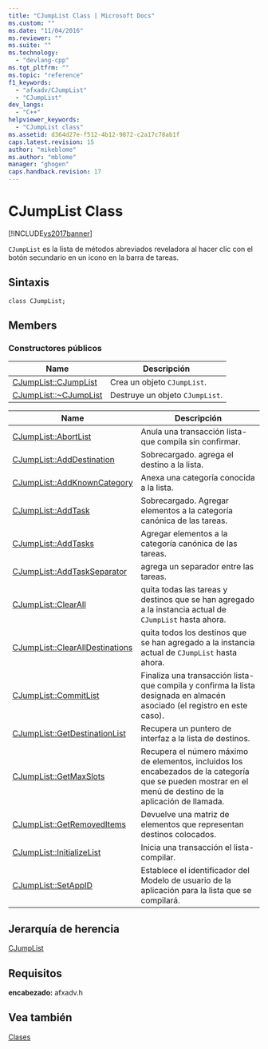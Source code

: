 ```yaml
---
title: "CJumpList Class | Microsoft Docs"
ms.custom: ""
ms.date: "11/04/2016"
ms.reviewer: ""
ms.suite: ""
ms.technology: 
  - "devlang-cpp"
ms.tgt_pltfrm: ""
ms.topic: "reference"
f1_keywords: 
  - "afxadv/CJumpList"
  - "CJumpList"
dev_langs: 
  - "C++"
helpviewer_keywords: 
  - "CJumpList class"
ms.assetid: d364d27e-f512-4b12-9872-c2a17c78ab1f
caps.latest.revision: 15
author: "mikeblome"
ms.author: "mblome"
manager: "ghogen"
caps.handback.revision: 17
---
```

# CJumpList Class
[!INCLUDE[vs2017banner](../../assembler/inline/includes/vs2017banner.md)]

`CJumpList` es la lista de métodos abreviados reveladora al hacer clic con el botón secundario en un icono en la barra de tareas.  
  
## Sintaxis  
  
```  
class CJumpList;  
```  
  
## Members  
  
### Constructores públicos  
  
|Name|Descripción|  
|----------|-----------------|  
|[CJumpList::CJumpList](../Topic/CJumpList::CJumpList.md)|Crea un objeto `CJumpList`.|  
|[CJumpList::~CJumpList](../Topic/CJumpList::~CJumpList.md)|Destruye un objeto `CJumpList`.|  
  
|Name|Descripción|  
|----------|-----------------|  
|[CJumpList::AbortList](../Topic/CJumpList::AbortList.md)|Anula una transacción lista\-que compila sin confirmar.|  
|[CJumpList::AddDestination](../Topic/CJumpList::AddDestination.md)|Sobrecargado.  agrega el destino a la lista.|  
|[CJumpList::AddKnownCategory](../Topic/CJumpList::AddKnownCategory.md)|Anexa una categoría conocida a la lista.|  
|[CJumpList::AddTask](../Topic/CJumpList::AddTask.md)|Sobrecargado.  Agregar elementos a la categoría canónica de las tareas.|  
|[CJumpList::AddTasks](../Topic/CJumpList::AddTasks.md)|Agregar elementos a la categoría canónica de las tareas.|  
|[CJumpList::AddTaskSeparator](../Topic/CJumpList::AddTaskSeparator.md)|agrega un separador entre las tareas.|  
|[CJumpList::ClearAll](../Topic/CJumpList::ClearAll.md)|quita todas las tareas y destinos que se han agregado a la instancia actual de `CJumpList` hasta ahora.|  
|[CJumpList::ClearAllDestinations](../Topic/CJumpList::ClearAllDestinations.md)|quita todos los destinos que se han agregado a la instancia actual de `CJumpList` hasta ahora.|  
|[CJumpList::CommitList](../Topic/CJumpList::CommitList.md)|Finaliza una transacción lista\-que compila y confirma la lista designada en almacén asociado \(el registro en este caso\).|  
|[CJumpList::GetDestinationList](../Topic/CJumpList::GetDestinationList.md)|Recupera un puntero de interfaz a la lista de destinos.|  
|[CJumpList::GetMaxSlots](../Topic/CJumpList::GetMaxSlots.md)|Recupera el número máximo de elementos, incluidos los encabezados de la categoría que se pueden mostrar en el menú de destino de la aplicación de llamada.|  
|[CJumpList::GetRemovedItems](../Topic/CJumpList::GetRemovedItems.md)|Devuelve una matriz de elementos que representan destinos colocados.|  
|[CJumpList::InitializeList](../Topic/CJumpList::InitializeList.md)|Inicia una transacción el lista\-compilar.|  
|[CJumpList::SetAppID](../Topic/CJumpList::SetAppID.md)|Establece el identificador del Modelo de usuario de la aplicación para la lista que se compilará.|  
  
## Jerarquía de herencia  
 [CJumpList](../../mfc/reference/cjumplist-class.md)  
  
## Requisitos  
 **encabezado:** afxadv.h  
  
## Vea también  
 [Clases](../../mfc/reference/mfc-classes.md)